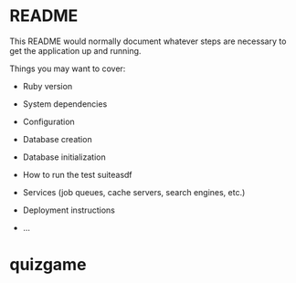 # README

This README would normally document whatever steps are necessary to get the
application up and running.

Things you may want to cover:

* Ruby version

* System dependencies

* Configuration

* Database creation

* Database initialization

* How to run the test suiteasdf

* Services (job queues, cache servers, search engines, etc.)

* Deployment instructions

* ...
# quizgame
